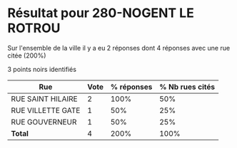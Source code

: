 # Résultat pour 280-NOGENT LE ROTROU

Sur l'ensemble de la ville il y a eu 2 réponses dont 4 réponses avec une rue citée (200%)

3 points noirs identifiés

| Rue | Vote | % réponses | % Nb rues cités|
|-----|------|------------|----------------|
| RUE SAINT HILAIRE | 2 | 100% | 50%|
| RUE VILLETTE GATE | 1 | 50% | 25%|
| RUE GOUVERNEUR | 1 | 50% | 25%|
| **Total** | 4 | 200% | 100%|
